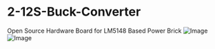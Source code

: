 # 2-12S-Buck-Converter
Open Source Hardware Board for LM5148 Based Power Brick
![Image](https://github.com/user-attachments/assets/22c76e4c-212a-4d01-9c85-d75ec79de0c7)
![Image](https://github.com/user-attachments/assets/3a760c69-5cad-4d07-ba44-d4692937d69d)
